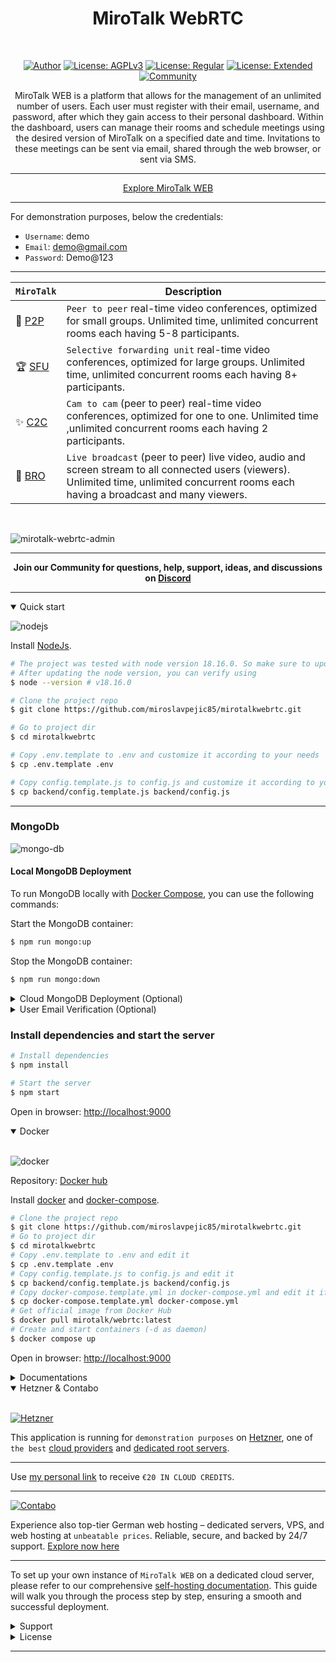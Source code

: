 <h1 align="center">MiroTalk WebRTC</h1>

<br />

<div align="center">

<a href="https://www.linkedin.com/in/miroslav-pejic-976a07101/">![Author](https://img.shields.io/badge/Author-Miroslav_Pejic-brightgreen.svg)</a>
<a href="https://choosealicense.com/licenses/agpl-3.0/">![License: AGPLv3](https://img.shields.io/badge/License-AGPLv3_Open_Surce-blue.svg)</a>
<a href="https://codecanyon.net/item/a-selfhosted-mirotalks-webrtc-rooms-scheduler-server/42643313">![License: Regular](https://img.shields.io/badge/License-Regular_Private_Use-lightblue.svg)</a>
<a href="https://codecanyon.net/item/a-selfhosted-mirotalks-webrtc-rooms-scheduler-server/42643313">![License: Extended](https://img.shields.io/badge/License-Extended_Commercial_Use-darkgreen.svg)</a>
<a href="https://discord.gg/rgGYfeYW3N">![Community](https://img.shields.io/badge/Community-forum-pink.svg)</a>

</div>

<p align="center">
MiroTalk WEB is a platform that allows for the management of an unlimited number of users. Each user must register with their email, username, and password, after which they gain access to their personal dashboard. Within the dashboard, users can manage their rooms and schedule meetings using the desired version of MiroTalk on a specified date and time. Invitations to these meetings can be sent via email, shared through the web browser, or sent via SMS.
</p>

<hr/>

<p align="center">
    <a href="https://webrtc.mirotalk.com">Explore MiroTalk WEB</a>
</p>

---

For demonstration purposes, below the credentials:

- `Username`: demo
- `Email`: demo@gmail.com
- `Password`: Demo@123

---

| `MiroTalk`                                               | Description                                                                                                                                                                                |
| -------------------------------------------------------- | ------------------------------------------------------------------------------------------------------------------------------------------------------------------------------------------ |
| 🚀 [P2P](https://github.com/miroslavpejic85/mirotalk)    | `Peer to peer` real-time video conferences, optimized for small groups. Unlimited time, unlimited concurrent rooms each having 5-8 participants.                                           |
| 🏆 [SFU](https://github.com/miroslavpejic85/mirotalksfu) | `Selective forwarding unit` real-time video conferences, optimized for large groups. Unlimited time, unlimited concurrent rooms each having 8+ participants.                               |
| ✨ [C2C](https://github.com/miroslavpejic85/mirotalkc2c) | `Cam to cam` (peer to peer) real-time video conferences, optimized for one to one. Unlimited time ,unlimited concurrent rooms each having 2 participants.                                  |
| 📡 [BRO](https://github.com/miroslavpejic85/mirotalkbro) | `Live broadcast` (peer to peer) live video, audio and screen stream to all connected users (viewers). Unlimited time, unlimited concurrent rooms each having a broadcast and many viewers. |

<br>

![mirotalk-webrtc-admin](./frontend/Images/mirotalk-web.png)

<hr />

<strong>
    <p align="center">
        Join our Community for questions, help, support, ideas, and discussions on <a href='https://discord.gg/rgGYfeYW3N'>Discord</a>
    </p>
</strong>

<hr />

<details open>
<summary>Quick start</summary>

![nodejs](frontend/Images/nodejs.png)

Install [NodeJs](https://nodejs.org/en/blog/release/v18.16.0).

```bash
# The project was tested with node version 18.16.0. So make sure to update the node version using nvm if you have multiple version installed.
# After updating the node version, you can verify using
$ node --version # v18.16.0

# Clone the project repo
$ git clone https://github.com/miroslavpejic85/mirotalkwebrtc.git

# Go to project dir
$ cd mirotalkwebrtc

# Copy .env.template to .env and customize it according to your needs
$ cp .env.template .env

# Copy config.template.js to config.js and customize it according to your needs
$ cp backend/config.template.js backend/config.js
```

---

### MongoDb

![mongo-db](./frontend/Images/mongodb.png)

#### Local MongoDB Deployment

To run MongoDB locally with [Docker Compose](https://docs.docker.com/compose/install/), you can use the following commands:

Start the MongoDB container:

```bash
$ npm run mongo:up
```

Stop the MongoDB container:

```bash
$ npm run mongo:down
```

<details>
<summary>Cloud MongoDB Deployment (Optional)</summary>

<br />

For cloud MongoDB deployments, such as with <a href="https://www.mongodb.com/">MongoDB Atlas</a>, make sure to update the credentials in the `.env` file accordingly.

```bash
# MongoDB Configuration (https://www.mongodb.com/)
MONGO_URL=mongodb://${MONGO_USERNAME}:${MONGO_PASSWORD}@${MONGO_HOST}:${MONGO_PORT}
MONGO_DATABASE=mirotalk
```

</details>

<details>
<summary>User Email Verification (Optional)</summary>

<br />

![email](./frontend/Images/email.png)

By default, email verification is disabled. To enable it, set `EMAIL_VERIFICATION` to `true` in the `.env` file, and ensure the email settings are properly configured.

```bash
# Email Configuration (https://support.google.com/mail/answer/185833?hl=en)
EMAIL_VERIFICATION=true
EMAIL_HOST=emailHost
EMAIL_PORT=emailPort
EMAIL_USERNAME=emailUsername
EMAIL_PASSWORD=emailPassword
```

</details>

### Install dependencies and start the server

```bash
# Install dependencies
$ npm install

# Start the server
$ npm start
```

Open in browser: [http://localhost:9000](http://localhost:9000)

</details>

<details open>
<summary>Docker</summary>

<br/>

![docker](./frontend/Images/docker.png)

Repository: [Docker hub](https://hub.docker.com/r/mirotalk/webrtc)

Install [docker](https://docs.docker.com/engine/install/) and [docker-compose](https://docs.docker.com/compose/install/).

```bash
# Clone the project repo
$ git clone https://github.com/miroslavpejic85/mirotalkwebrtc.git
# Go to project dir
$ cd mirotalkwebrtc
# Copy .env.template to .env and edit it
$ cp .env.template .env
# Copy config.template.js to config.js and edit it
$ cp backend/config.template.js backend/config.js
# Copy docker-compose.template.yml in docker-compose.yml and edit it if needed
$ cp docker-compose.template.yml docker-compose.yml
# Get official image from Docker Hub
$ docker pull mirotalk/webrtc:latest
# Create and start containers (-d as daemon)
$ docker compose up
```

Open in browser: [http://localhost:9000](http://localhost:9000)

</details>

<details>
<summary>Documentations</summary>

<br>

- `MongoDB Migrations:` For MongoDB migrations follow [this README](./database/README.md).

- `Ngrok:` You can start MiroTalk WEB directly from your local PC and make it accessible from any device outside your network by following [these instructions](docs/ngrok.md).

- `Self-hosting:` For `self-hosting MiroTalk WEB` on your own dedicated server, please refer to [this comprehensive guide](https://docs.mirotalk.com/mirotalk-web/self-hosting/). It will provide you with all the necessary instructions to get your MiroTalk WEB instance up and running smoothly.

- `Rest API:` You can check the swagger document at http://localhost:9000/api/v1/docs, or live [here](https://webrtc.mirotalk.com/api/v1/docs).

</details>

<details open>
<summary>Hetzner & Contabo</summary>

<br/>

[![Hetzner](frontend/Images/hetzner.png)](https://hetzner.cloud/?ref=XdRifCzCK3bn)

This application is running for `demonstration purposes` on [Hetzner](https://www.hetzner.com/), one of `the best` [cloud providers](https://www.hetzner.com/cloud) and [dedicated root servers](https://www.hetzner.com/dedicated-rootserver).

---

Use [my personal link](https://hetzner.cloud/?ref=XdRifCzCK3bn) to receive `€⁠20 IN CLOUD CREDITS`.

---

[![Contabo](frontend/Images/contabo.png)](https://www.dpbolvw.net/click-101027391-14462707)

Experience also top-tier German web hosting – dedicated servers, VPS, and web hosting at `unbeatable prices`. Reliable, secure, and backed by 24/7 support. [Explore now here](https://www.dpbolvw.net/click-101027391-14462707)

---

To set up your own instance of `MiroTalk WEB` on a dedicated cloud server, please refer to our comprehensive [self-hosting documentation](https://docs.mirotalk.com/mirotalk-web/self-hosting/). This guide will walk you through the process step by step, ensuring a smooth and successful deployment.

</details>

<details>
<summary>Support</summary>

<br/>

You can show your support for MiroTalk's projects by considering sponsorship. By sponsoring MiroTalk on platforms like GitHub Sponsors, you can contribute to our ongoing work and help us continue to develop and improve the projects.

To support MiroTalk's projects, you can visit the sponsorship page at https://github.com/sponsors/miroslavpejic85. There, you will find the different sponsorship tiers available. You can choose a sponsorship level that suits your budget and desired level of support.

Sponsoring MiroTalk's projects not only helps us financially but also encourages our motivation and dedication to creating valuable software. Your sponsorship can enable us to allocate more time and resources towards the projects, leading to further enhancements, bug fixes, and new features.

Thank you for considering supporting MiroTalk's projects. Your sponsorship can make a positive difference and contribute to the success of our endeavors.

</details>

<details>
<summary>License</summary>

<br/>

![AGPLv3](./frontend/Images/AGPLv3.png)

MiroTalk WEB is free and open-source under the terms of AGPLv3 (GNU Affero General Public License v3.0). Please `respect the license conditions`, In particular `modifications need to be free as well and made available to the public`. Get a quick overview of the license at [Choose an open source license](https://choosealicense.com/licenses/agpl-3.0/).

To obtain a [MiroTalk WEB license](https://docs.mirotalk.com/license/licensing-options/) with terms different from the AGPLv3, you can conveniently make your [purchase on CodeCanyon](https://codecanyon.net/item/a-selfhosted-mirotalks-webrtc-rooms-scheduler-server/42643313). This allows you to tailor the licensing conditions to better suit your specific requirements.

</details>

---
